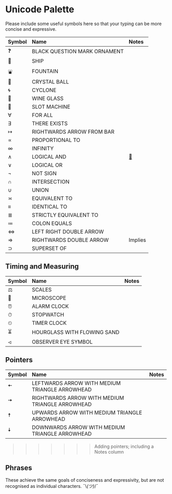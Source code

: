 # Unicode Palette
Please include some useful symbols here so that your typing can be more concise and expressive.

| Symbol  | Name  | Notes |
|:--------|:-----|:-----|
| ❓  | BLACK QUESTION MARK ORNAMENT |  |
| 🚢  | SHIP  |  |
| ⛲  | FOUNTAIN  |  |
| 🔮  | CRYSTAL BALL |  |
| 🌀  | CYCLONE  |  |
| 🍷  | WINE GLASS  |  |
| 🎰  | SLOT MACHINE  |  |
| ∀   | FOR ALL  |  |
| ∃   | THERE EXISTS  |  |
| ↦   | RIGHTWARDS ARROW FROM BAR  |  |
| ∝   | PROPORTIONAL TO  |  |
| ∞   | INFINITY  |  |
| ∧   | LOGICAL AND  | [🔗](https://en.wikipedia.org/wiki/List_of_logic_symbols) |
| ∨   | LOGICAL OR  |  |
| ¬   | NOT SIGN   |  |
| ∩   | INTERSECTION  |  |
| ∪   | UNION  |  |
| ≍   | EQUIVALENT TO  |  |
| ≡   | IDENTICAL TO |  |
| ≣   | STRICTLY EQUIVALENT TO |  |
| ≔   | COLON EQUALS  |  |
| ⇔   | LEFT RIGHT DOUBLE ARROW  |  |
| ⇒   | RIGHTWARDS DOUBLE ARROW  | Implies |
| ⊃   | SUPERSET OF  |  |

## Timing and Measuring
| Symbol  | Name  | Notes |
|:--------|:-----|:-----|
| ⚖   | SCALES  | |
| 🔬  | MICROSCOPE  |  |
| ⏰  | ALARM CLOCK |  |
| ⏱  | STOPWATCH  |  |
| ⏲  | TIMER CLOCK  |  |
| ⏳  | HOURGLASS WITH FLOWING SAND  |  |
| ⏿  | OBSERVER EYE SYMBOL |  |

## Pointers
| Symbol  | Name  | Notes  |
|:-----|:----|:----|
| 🠄 | LEFTWARDS ARROW WITH MEDIUM TRIANGLE ARROWHEAD  |  |
| 🠆 | RIGHTWARDS ARROW WITH MEDIUM TRIANGLE ARROWHEAD |  |
| 🠅  | UPWARDS ARROW WITH MEDIUM TRIANGLE ARROWHEAD   |  |
| 🠇  | DOWNWARDS ARROW WITH MEDIUM TRIANGLE ARROWHEAD |  |


>>>>>>> Adding pointers; including a Notes column

## Phrases
These achieve the same goals of conciseness and expressivity, but are not recognised as individual characters.
¯\\_(ツ)_/¯
